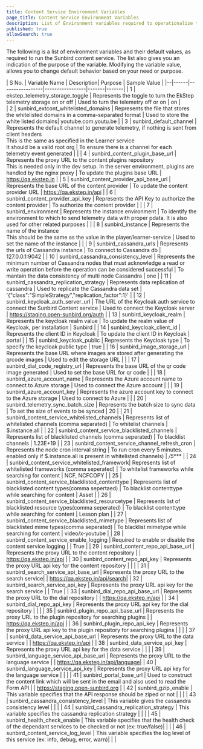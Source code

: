 ```yaml
---
title: Content Service Environment Variables
page_title: Content Service Environment Variables
description: List of Environment variables required to operationalize the Sunbird content service 
published: true
allowSearch: true
---
```


The following is a list of environment variables and their default values, as required to run the Sunbird content service. The list also gives you an indication of the purpose of the variable. Modifying the variable value, allows you to change default behavior based on your need or purpose.
 	 
| S No. | Variable Name | Description| Purpose | Sample Value |
|--|------|-----------------|-----------------|-------|-------|
| 1 | ekstep_telemetry_storage_toggle | Represents the toggle to turn the EkStep telemetry storage on or off | Used to turn the telemetry off or on | on |	
| 2 | sunbird_extcont_whitelisted_domains | Represents the file that stores the whitelisted domains in a comma-separated format | Used to store the white listed domains| youtube.com.youtu.be |
| 3 | sunbird_default_channel | Represents the default channel to generate telemetry, if nothing is sent from client headers<br/>This is the same as specified in the Learner service<br/>It should be a valid root org | To ensure there is a channel for each telemetry event generated | |
| 4 | sunbird_content_plugin_base_url | Represents the proxy URL to the content plugins repository<br/> This is needed only in the dev setup. In the server environment, plugins are handled by the nginx proxy | To update the plugins base URL | https://qa.ekstep.in |
| 5 | sunbird_content_provider_api_base_url | Represents the base URL of the content provider | To update the content provider URL | https://qa.ekstep.in/api |
| 6 | sunbird_content_provider_api_key | Represents the API Key to authorize the content provider | To authorize the content provider | |
| 7 | sunbird_environment | Represents the instance environment | To identify the environment to which to send telemetry data with proper pdata. It is also used for other related purposes | |
| 8 | sunbird_instance | Represents the name of the instance<br/>This should be the same as the value in the player/learner-service | Used to set the name of the instance | |
| 9 | sunbird_cassandra_urls | Represents the urls of Cassandra instance | To connect to Cassandra db | 127.0.0.1:9042 |
| 10 | sunbird_cassandra_consistency_level | Represents the minimum number of Cassandra nodes that must acknowledge a read or write operation before the operation can be considered successful | To mantain the data consistency of multi node Cassandra | one |
| 11 | sunbird_cassandra_replication_strategy | Represents data replication of cassandra | Used to replicate the Cassandra data set | '{"class":"SimpleStrategy","replication_factor":1}' |
| 12 | sunbird_keycloak_auth_server_url | The URL of the Keycloak auth service to connect the Sunbird Content service | Used to connect the Keycloak server | https://staging.open-sunbird.org/auth |
| 13 | sunbird_keycloak_realm | Represents the keycloak realm value | To update the realm value of Keycloak, per installation | Sunbird |
| 14 | sunbird_keycloak_client_id | Represents the client ID in Keycloak | To update the client ID in Keycloak | portal |
| 15 | sunbird_keycloak_public | Represents the Keycloak type | To specify the keycloak public type | true |
| 16 | sunbird_image_storage_url | Represents the base URL where images are stored after generating the qrcode images | Used to edit the storage URL | |
| 17 | sunbird_dial_code_registry_url | Represents the base URL of the qr code image generated | Used to set the base URL for qr code | |
| 18 | sunbird_azure_account_name | Represents the Azure account name to connect to Azure storage | Used to connect the Azure account | |
| 19 | sunbird_azure_account_key | Represents the azure account key to connect to the Azure storage | Used to connect to Azure | |
| 20 | sunbird_telemetry_sync_batch_size | Represents the batch size to sync data | To set the size of events to be synced | 20 |
| 21 | sunbird_content_service_whitelisted_channels | Represents list of whitelisted channels (comma separated) | To whitelist channels | $.instance.all |
| 22 | sunbird_content_service_blacklisted_channels | Represents list of blacklisted channels (comma seperated) | To blacklist channels | 1.23E+19 | 
| 23 | sunbird_content_service_channel_refresh_cron | Represents the node cron interval string | To run cron every 5 minutes. enabled only if $.instance.all is present in whitelisted channels) | */5**** | 
| 24 | sunbird_content_service_whitelisted_framework| Represents list of whitelisted frameworks (comma seperated) | To whitelist frameworks while searching for content | NCF, NCFCOPY |
| 25 | sunbird_content_service_blacklisted_contenttype | Represents list of blacklisted content types(comma sepertaed) | To blacklist contenttype while searching for content | Asset | 
| 26 | sunbird_content_service_blacklisted_resourcetype | Represents list of blacklisted resource types(comma seperated) | To blacklist contenttype while searching for content | Lesson plan | 
| 27 | sunbird_content_service_blacklisted_mimetype | Represents list of blacklisted mime types(comma seperated) | To blacklist mimetype while searching for content | video/x-youtube | 
| 28 | sunbird_content_service_enable_logging | Required to enable or disable the content service logging | | True |
| 29 | sunbird_content_repo_api_base_url | Represents the proxy URL to the content repository | | https://qa.ekstep.in/api |
| 30 | sunbird_content_repo_api_key | Represents the proxy URL api key for the content repository | | |
| 31 | sunbird_search_service_api_base_url | Represents the proxy URL to the search service| | https://qa.ekstep.in/api/search|
| 32 | sunbird_search_service_api_key | Represents the proxy URL api key for the search service | | True |
| 33 | sunbird_dial_repo_api_base_url | Represents the proxy URL to the dial repository | | https://qa.ekstep.in/api |
| 34 | sunbird_dial_repo_api_key | Represents the proxy URL api key for the dial repository | | |
| 35 | sunbird_plugin_repo_api_base_url | Represents the proxy URL to the plugin repository for searching plugins | | https://qa.ekstep.in/api |
| 36 | sunbird_plugin_repo_api_key | Represents the proxy URL api key to the plugin repository for searching plugins | | |
| 37 | sunbird_data_service_api_base_url | Represents the proxy URL to the data service | | https://qa.ekstep.in/api |
| 38 | sunbird_data_service_api_key | Represents the proxy URL api key for the data service | | |
| 39 | sunbird_language_service_api_base_url | Represents the proxy URL to the language service | | https://qa.ekstep.in/api/language|
| 40 | sunbird_language_service_api_key | Represents the proxy URL api key for the language service | | |
| 41 | sunbird_portal_base_url | Used to construct the content link which will be sent in the email and also used to read the Form API | | https://staging.open-sunbird.org |
| 42 | sunbird_gzip_enable | This variable specifies that the API response should be ziped or not | | |
| 43 | sunbird_cassandra_consistency_level | This variable gives the cassandra consistency level | | |
| 44 | sunbird_cassandra_replication_strategy | This variable specifies the cassandra replication strategy | | |
| 45 | sunbird_health_check_enable | This variable specifies that the health check of the dependant services to be checked or not (ex: true/false)| | |
| 46 | sunbird_content_service_log_level | This variable specifies the log level of this service (ex: info, debug, error, warn)| | |